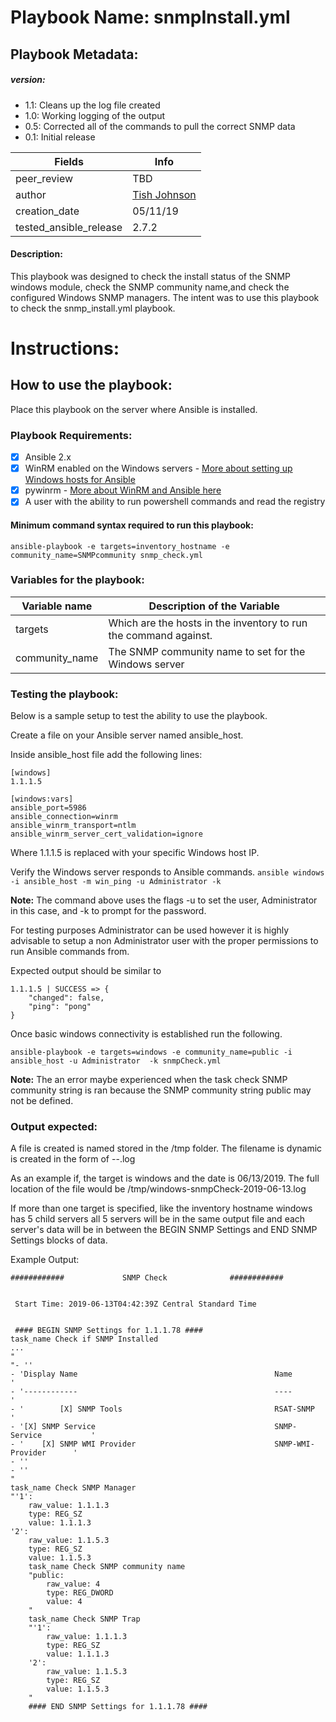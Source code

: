 # Playbook Name: snmpInstall.yml

## Playbook Metadata:
##### version:
* 1.1: Cleans up the log file created
* 1.0: Working logging of the output
* 0.5: Corrected all of the commands to pull the correct SNMP data
* 0.1: Initial release

|Fields|Info|
|---|---|
|peer_review|TBD|
|author|[Tish Johnson](mailto:ljjohnson@convergeone.com?subject=snmpCheck-ansible-playbook)
|creation_date|05/11/19|
|tested_ansible_release|2.7.2|

####  Description:
This playbook was designed to check the install status of the SNMP windows module, check the SNMP community name,and check the configured Windows SNMP managers. The intent was to use this playbook to check the snmp_install.yml playbook.

# Instructions:
## How to use the playbook:
Place this playbook on the server where Ansible is installed.

### Playbook Requirements:
- [x] Ansible 2.x
- [x] WinRM enabled on the Windows servers - [More about setting up Windows hosts for Ansible](https://docs.ansible.com/ansible/latest/user_guide/windows_setup.html#winrm-setup)
- [x] pywinrm - [More about WinRM and Ansible here](https://docs.ansible.com/ansible/latest/user_guide/windows_winrm.html?highlight=ansible_connection)
- [x] A user with the ability to run powershell commands and read the registry  

#### Minimum command syntax required to run this playbook:

 `ansible-playbook -e targets=inventory_hostname -e community_name=SNMPcommunity snmp_check.yml`

### Variables for the playbook:
|Variable name|Description of the Variable|
|---|---|
|targets|Which are the hosts in the inventory to run the command against.|
|community_name|The SNMP community name to set for the Windows server|

### Testing the playbook:
Below is a sample setup to test the ability to use the playbook.

Create a file on your Ansible server named ansible_host.

Inside ansible_host file add the following lines:
```
[windows]
1.1.1.5

[windows:vars]
ansible_port=5986
ansible_connection=winrm
ansible_winrm_transport=ntlm
ansible_winrm_server_cert_validation=ignore
```
Where 1.1.1.5 is replaced with your specific Windows host IP.

Verify the Windows server responds to Ansible commands.
`ansible windows -i ansible_host -m win_ping -u Administrator -k`

**Note:** The command above uses the flags -u to set the user, Administrator in this case, and -k to prompt for the password.

For testing purposes Administrator can be used however it is highly advisable to setup a non Administrator user with the proper permissions to run Ansible commands from.

Expected output should be similar to
```
1.1.1.5 | SUCCESS => {
    "changed": false,
    "ping": "pong"
}
```
Once basic windows connectivity is established run the following.

`ansible-playbook -e targets=windows -e community_name=public -i ansible_host -u Administrator  -k snmpCheck.yml`

**Note:** The an error maybe experienced when the task check SNMP community string is ran because the SNMP community string public may not be defined.

### Output expected:
A file is created is named stored in the /tmp folder. The filename is dynamic is created in the form of <targets>-<playbook name>-<date>.log

As an example if, the target is windows and the date is 06/13/2019. The full location of the file would be /tmp/windows-snmpCheck-2019-06-13.log

If more than one target is specified, like the inventory hostname windows has 5 child servers all 5 servers will be in the same output file and each server's data will be in between the BEGIN SNMP Settings and END SNMP Settings blocks of data.

Example Output:
```
############             SNMP Check              ############


 Start Time: 2019-06-13T04:42:39Z Central Standard Time


 #### BEGIN SNMP Settings for 1.1.1.78 ####
task_name Check if SNMP Installed
...
"
"- ''
- 'Display Name                                            Name                   '
- '------------                                            ----                   '
- '        [X] SNMP Tools                                  RSAT-SNMP              '
- '[X] SNMP Service                                        SNMP-Service           '
- '    [X] SNMP WMI Provider                               SNMP-WMI-Provider      '
- ''
- ''
"
task_name Check SNMP Manager
"'1':
    raw_value: 1.1.1.3
    type: REG_SZ
    value: 1.1.1.3
'2':
    raw_value: 1.1.5.3
    type: REG_SZ
    value: 1.1.5.3
    task_name Check SNMP community name
    "public:
        raw_value: 4
        type: REG_DWORD
        value: 4
    "
    task_name Check SNMP Trap
    "'1':
        raw_value: 1.1.1.3
        type: REG_SZ
        value: 1.1.1.3
    '2':
        raw_value: 1.1.5.3
        type: REG_SZ
        value: 1.1.5.3
    "
    #### END SNMP Settings for 1.1.1.78 ####

```
